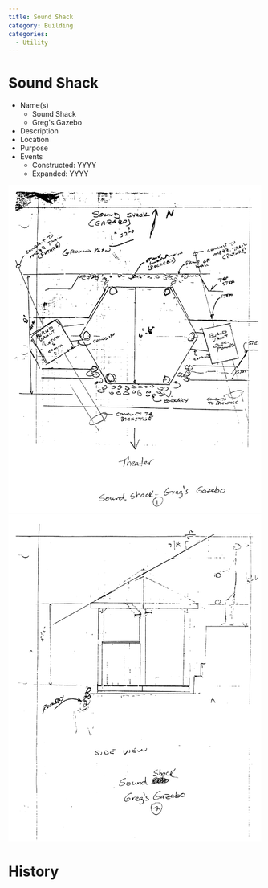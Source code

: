 ```yaml
---
title: Sound Shack
category: Building
categories:
  - Utility
---
```

# Sound Shack

- Name(s)
  + Sound Shack
  + Greg's Gazebo
- Description
- Location
- Purpose
- Events
    - Constructed: YYYY
    - Expanded: YYYY

<img src="scale-sound.png">
<img src="scale-sound-side.png">

# History